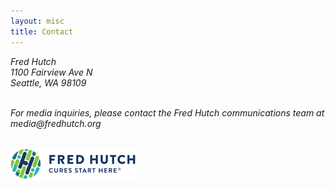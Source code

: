 ```yaml
---
layout: misc
title: Contact
---
```


<!-- <a href="http://g.co/maps/ty32r"><img class="pull-right" src="/images/fhcrc-campus.png"/></a> -->

<address>
	Fred Hutch<br>
	<!-- Hutchinson Building<br>
	Room C2-205<br>   -->
	1100 Fairview Ave N<br>
	Seattle, WA 98109<br>
	<!-- Email: trevor<span style="display:none">obfuscate</span>@bedford.io<br>
	Lab: (206) 667-6372
	Office: (206) 667-4180 -->
	<!-- Mailstop: C2-023 -->
	<p>&nbsp;<br>
	For media inquiries, please contact the Fred Hutch communications team at media@fredhutch.org
	<p>&nbsp;<br>
	<img class="pull-left" src="/images/fhcrc-logo.png">  
</address>
